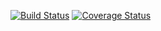 [![Build Status](https://travis-ci.org/cultuurnet/udb3-silex-entryapi.svg?branch=master)](https://travis-ci.org/cultuurnet/udb3-silex-entryapi) [![Coverage Status](https://coveralls.io/repos/cultuurnet/udb3-silex-entryapi/badge.svg?branch=master&service=github)](https://coveralls.io/github/cultuurnet/udb3-silex-entryapi?branch=master)
